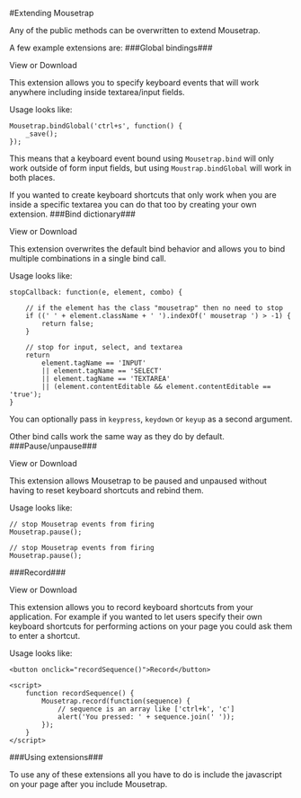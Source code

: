 #Extending Mousetrap


Any of the public methods can be overwritten to extend Mousetrap.

A few example extensions are:
###Global bindings###

View or Download

This extension allows you to specify keyboard events that will work anywhere including inside textarea/input fields.

Usage looks like:
```
Mousetrap.bindGlobal('ctrl+s', function() {
    _save();
});
```

This means that a keyboard event bound using `Mousetrap.bind` will only work outside of form input fields, but using `Moustrap.bindGlobal` will work in both places.

If you wanted to create keyboard shortcuts that only work when you are inside a specific textarea you can do that too by creating your own extension.
###Bind dictionary###

View or Download

This extension overwrites the default bind behavior and allows you to bind multiple combinations in a single bind call.

Usage looks like:

```
stopCallback: function(e, element, combo) {

    // if the element has the class "mousetrap" then no need to stop
    if ((' ' + element.className + ' ').indexOf(' mousetrap ') > -1) {
        return false;
    }

    // stop for input, select, and textarea
    return 
        element.tagName == 'INPUT' 
        || element.tagName == 'SELECT' 
        || element.tagName == 'TEXTAREA' 
        || (element.contentEditable && element.contentEditable == 'true');
}
```
You can optionally pass in `keypress`, `keydown` or `keyup` as a second argument.

Other bind calls work the same way as they do by default.
###Pause/unpause###

View or Download

This extension allows Mousetrap to be paused and unpaused without having to reset keyboard shortcuts and rebind them.

Usage looks like:

```
// stop Mousetrap events from firing
Mousetrap.pause();

// stop Mousetrap events from firing
Mousetrap.pause();
```

###Record###

View or Download

This extension allows you to record keyboard shortcuts from your application. For example if you wanted to let users specify their own keyboard shortcuts for performing actions on your page you could ask them to enter a shortcut.

Usage looks like:

```
<button onclick="recordSequence()">Record</button>

<script>
    function recordSequence() {
        Mousetrap.record(function(sequence) {
            // sequence is an array like ['ctrl+k', 'c']
            alert('You pressed: ' + sequence.join(' '));
        });
    }
</script>
```

###Using extensions###

To use any of these extensions all you have to do is include the javascript on your page after you include Mousetrap.
